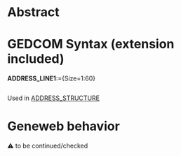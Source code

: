 ﻿# Abstract

# GEDCOM Syntax (extension included)

**ADDRESS_LINE1**:={Size=1:60}
<pre>
</pre>
Used in <a href=Ged.ADDRESS_STRUCTURE>ADDRESS_STRUCTURE</a><br />

# Geneweb behavior


:warning: to be continued/checked

